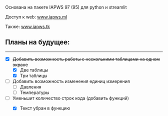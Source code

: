
Основана на пакете IAPWS 97 (95) для python и streamlit

Доступ к web: www.iapws.ml

Также: www.iapws.tk




## Планы на будущее:
-----------------

- [X] ~~Добавить возможность работы с несколькими таблицами на одном экране~~
    - [X] Две таблицы
    - [X] Три таблицы
- [ ] Добавить возможность изменения единиц измерения
    - [ ] Давления
    - [ ] Температуры
 - [ ] Уменьшит количество строк кода (добавить функций)
    - [X] Текст убран в функцию


